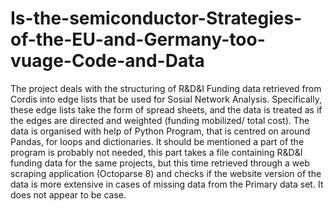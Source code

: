 # Is-the-semiconductor-Strategies-of-the-EU-and-Germany-too-vuage-Code-and-Data
The project deals with the structuring of R&amp;D&amp;I Funding data retrieved from Cordis into edge lists that be used for Sosial Network Analysis. Specifically, these edge lists take the form of spread sheets, and the data is treated as if the edges are directed and weighted (funding mobilized/ total cost). The data is organised with help of Python Program, that is centred on around Pandas, for loops and dictionaries. It should be mentioned a part of the program is probably not needed, this part takes a file containing R&amp;D&amp;I funding data for the same projects, but this time retrieved through a web scraping application (Octoparse 8) and checks if the website version of the data is more extensive in cases of missing data from the Primary data set. It does not appear to be case. 
